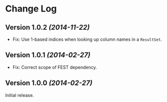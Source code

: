 Change Log
==========

Version 1.0.2 *(2014-11-22)*
----------------------------

 * Fix: Use 1-based indices when looking up column names in a `ResultSet`.


Version 1.0.1 *(2014-02-27)*
----------------------------

 * Fix: Correct scope of FEST dependency.


Version 1.0.0 *(2014-02-27)*
----------------------------

Initial release.
